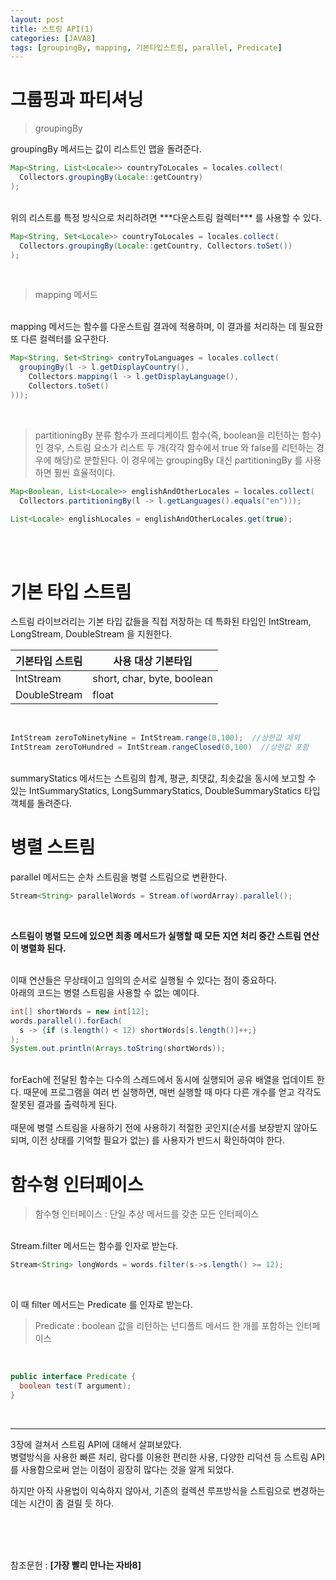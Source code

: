```yaml
---
layout: post
title: 스트림 API(1)
categories: [JAVA8]
tags: [groupingBy, mapping, 기본타입스트림, parallel, Predicate]
---
```


# 그룹핑과 파티셔닝


> groupingBy

groupingBy 메서드는 값이 리스트인 맵을 돌려준다.<br>

~~~JAVA
Map<String, List<Locale>> countryToLocales = locales.collect(
  Collectors.groupingBy(Locale::getCountry)
);
~~~

<br>
위의 리스트를 특정 방식으로 처리하려면 ***다운스트림 컬렉터***
를 사용할 수 있다.
<br>

~~~JAVA
Map<String, Set<Locale>> countryToLocales = locales.collect(
  Collectors.groupingBy(Locale::getCountry, Collectors.toSet())
);
~~~

<br>

> mapping 메서드

<br>
mapping 메서드는 함수를 다운스트림 결과에 적용하며, 이 결과를 처리하는 데 필요한 또 다른 컬렉터를 요구한다.<br>

~~~JAVA
Map<String, Set<String> contryToLanguages = locales.collect(
  groupingBy(l -> l.getDisplayCountry(),
    Collectors.mapping(l -> l.getDisplayLanguage(),
    Collectors.toSet()
)));
~~~
<br>

>partitioningBy
분류 함수가 프레디케이트 함수(즉, boolean을 리턴하는 함수)인 경우, 스트림 요소가 리스트 두 개(각각 함수에서 true 와 false를 리턴하는 경우에 해당)로 분할된다. 이 경우에는 groupingBy 대신 partitioningBy 를 사용하면 훨씬 효율적이다.<br>

~~~JAVA
Map<Boolean, List<Locale>> englishAndOtherLocales = locales.collect(
  Collectors.partitioningBy(l -> l.getLanguages().equals("en")));

List<Locale> englishLocales = englishAndOtherLocales.get(true);
~~~

<br>


<br>

# 기본 타입 스트림

스트림 라이브러리는 기본 타입 값들을 직접 저장하는 데 특화된 타입인 IntStream, LongStream, DoubleStream 을 지원한다.<br>

기본타입 스트림 | 사용 대상 기본타입
-------------- | ----------------
IntStream | short, char, byte, boolean
DoubleStream | float

<br>

~~~JAVA
IntStream zeroToNinetyNine = IntStream.range(0,100);  //상한값 제외
IntStream zeroToHundred = IntStream.rangeClosed(0,100)  //상한값 포함
~~~

<br>
summaryStatics 메서드는 스트림의 합계, 평균, 최댓값, 최솟값을 동시에 보고할 수 있는 IntSummaryStatics, LongSummaryStatics, DoubleSummaryStatics 타입 객체를 돌려준다.<br>

# 병렬 스트림

parallel 메서드는 순차 스트림을 병렬 스트림으로 변환한다.<br>

~~~JAVA
Stream<String> parallelWords = Stream.of(wordArray).parallel();
~~~

<br>

**스트림이 병렬 모드에 있으면 최종 메서드가 실행할 때 모든 지연 처리 중간 스트림 연산이 병렬화 된다.**

<br>
이때 연산들은 무상태이고 임의의 순서로 실행될 수 있다는 점이 중요하다.<br>
아래의 코드는 병렬 스트림을 사용할 수 없는 예이다.<br>

~~~JAVA
int[] shortWords = new int[12];
words.parallel().forEach(
  s -> {if (s.length() < 12) shortWords[s.length()]++;}
);
System.out.println(Arrays.toString(shortWords));
~~~

<br>
forEach에 전달된 함수는 다수의 스레드에서 동시에 실행되어 공유 배열을 업데이트 한다. 때문에 프로그램을 여러 번 실행하면, 매번 실행할 때 마다 다른 개수를 얻고 각각도 잘못된 결과를 출력하게 된다.<br>

<br>
때문에 병렬 스트림을 사용하기 전에 사용하기 적절한 곳인지(순서를 보장받지 않아도 되며, 이전 상태를 기억할 필요가 없는) 를 사용자가 반드시 확인하여야 한다.<br>

# 함수형 인터페이스

> 함수형 인터페이스 : 단일 추상 메서드를 갖춘 모든 인터페이스

<br>
Stream.filter 메서드는 함수를 인자로 받는다.<br>

~~~JAVA
Stream<String> longWords = words.filter(s->s.length() >= 12);
~~~

<br>

이 때 filter 메서드는 Predicate 를 인자로 받는다.<br>

>Predicate : boolean 값을 리턴하는 넌디폴트 메서드 한 개를 포함하는 인터페이스

<br>

~~~JAVA
public interface Predicate {
  boolean test(T argument);
}
~~~

<br>

---

3장에 걸쳐서 스트림 API에 대해서 살펴보았다.<br>
병렬방식을 사용한 빠른 처리, 람다를 이용한 편리한 사용, 다양한 리덕션 등 스트림 API를 사용함으로써 얻는 이점이 굉장히 많다는 것을 알게 되었다.<br>

하지만 아직 사용법이 익숙하지 않아서, 기존의 컬렉션 루프방식을 스트림으로 변경하는 데는 시간이 좀 걸릴 듯 하다.


<br><br><br>

참조문헌 : **[가장 빨리 만나는 자바8]**
